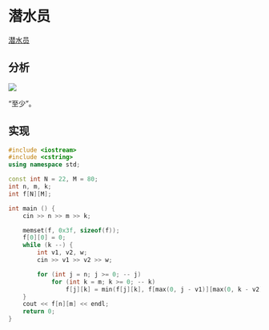 # 潜水员

[潜水员](http://ybt.ssoier.cn:8088/problem_show.php?pid=1271)

## 分析

![](/algorithm-blog/img/0066.jpg)

“至少”。

## 实现

```cpp
#include <iostream>
#include <cstring>
using namespace std;

const int N = 22, M = 80;
int n, m, k;
int f[N][M];

int main () {
    cin >> n >> m >> k;

    memset(f, 0x3f, sizeof(f));
    f[0][0] = 0;
    while (k --) {
        int v1, v2, w;
        cin >> v1 >> v2 >> w;

        for (int j = n; j >= 0; -- j)
            for (int k = m; k >= 0; -- k)
                f[j][k] = min(f[j][k], f[max(0, j - v1)][max(0, k - v2)] + w);
    }
    cout << f[n][m] << endl;
    return 0;
}
```

